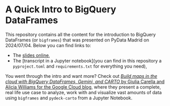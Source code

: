 # A Quick Intro to BigQuery DataFrames

This repository contains all the content for the introduction to BigQuery DataFrames (or `bigframes`) that was presented on PyData Madrid on 2024/07/04. Below you can find links to:
- The [slides online](https://docs.google.com/presentation/d/106gnu121IjlxNkTRNw04D28AEuvZ0bSz6-fdeND44RU/preview), 
- The [transcript in a Jupyter notebook](you can find in this repository a `pyproject.toml` and `requirements.txt` for everything you need),

You went through the intro and want more? Check out [_Build maps in the cloud with BigQuery DataFrames, Gemini, and CARTO_ by Giulia Carella and Alicia Williams for the Google Cloud blog](https://cloud.google.com/blog/products/data-analytics/using-bigquery-dataframes-with-carto-geospatial-tools), where they present a complete, real life use case to analyze, work with and visualize vast amounts of data using `bigframes` and `pydeck-carto` from a Jupyter Notebook.
